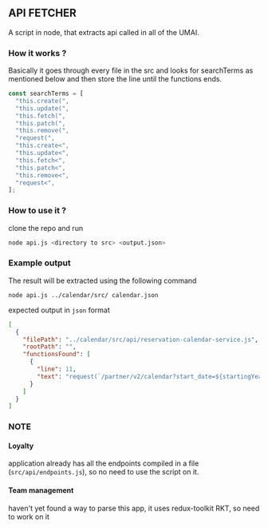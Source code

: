 ## API FETCHER

A script in node, that extracts api called in all of the UMAI.

### How it works ?

Basically it goes through every file in the src and looks for searchTerms as mentioned below and then store the line until the functions ends.

```js
const searchTerms = [
  "this.create(",
  "this.update(",
  "this.fetch(",
  "this.patch(",
  "this.remove(",
  "request(",
  "this.create<",
  "this.update<",
  "this.fetch<",
  "this.patch<",
  "this.remove<",
  "request<",
];
```

### How to use it ?

clone the repo and run

```bash
node api.js <directory to src> <output.json>
```

### Example output

The result will be extracted using the following command

```
node api.js ../calendar/src/ calendar.json
```

expected output in `json` format

```json
[
  {
    "filePath": "../calendar/src/api/reservation-calendar-service.js",
    "rootPath": "",
    "functionsFound": [
      {
        "line": 11,
        "text": "request(`/partner/v2/calendar?start_date=${startingYear}-${startingMonth}&end_date=${endingYear}-${endingMonth}`);"
      }
    ]
  }
]
```

### NOTE

#### **Loyalty** 
application already has all the endpoints compiled in a file (`src/api/endpoints.js`), so no need to use the script on it.

#### **Team management** 
haven't yet found a way to parse this app, it uses redux-toolkit RKT, so need to work on it
